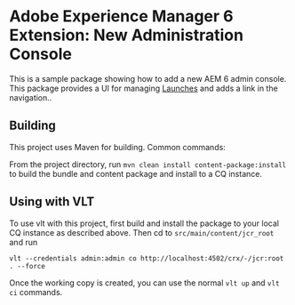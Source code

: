 # Adobe Experience Manager 6 Extension: New Administration Console

This is a sample package showing how to add a new AEM 6 admin console. This package provides a UI for managing [Launches](http://docs.adobe.com/content/docs/en/aem/6-0/administer/sites/launches.html) and adds a link in the navigation..

## Building 
 
This project uses Maven for building. Common commands:

From the project directory, run ``mvn clean install content-package:install`` to build the bundle and content package and install to a CQ instance.

## Using with VLT 
 
To use vlt with this project, first build and install the package to your local CQ instance as described above. Then cd to `src/main/content/jcr_root` and run

    vlt --credentials admin:admin co http://localhost:4502/crx/-/jcr:root . --force

Once the working copy is created, you can use the normal ``vlt up`` and ``vlt ci`` commands.